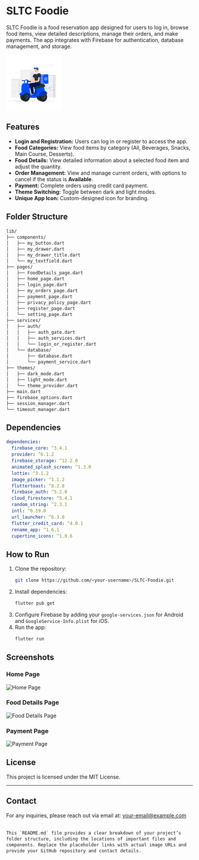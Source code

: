 # SLTC Foodie

SLTC Foodie is a food reservation app designed for users to log in, browse food items, view detailed descriptions, manage their orders, and make payments. The app integrates with Firebase for authentication, database management, and storage.

<img src="https://github.com/sahan026/images/blob/main/SLTC_app_iocn.png" alt="App Icon" width="150" height="150">

## Features

- **Login and Registration:** Users can log in or register to access the app.
- **Food Categories:** View food items by category (All, Beverages, Snacks, Main Course, Desserts).
- **Food Details:** View detailed information about a selected food item and adjust the quantity.
- **Order Management:** View and manage current orders, with options to cancel if the status is **Available**.
- **Payment:** Complete orders using credit card payment.
- **Theme Switching:** Toggle between dark and light modes.
- **Unique App Icon:** Custom-designed icon for branding.

## Folder Structure

```plaintext
lib/
├── components/
│   ├── my_button.dart
│   ├── my_drawer.dart
│   ├── my_drawer_title.dart
│   └── my_textfield.dart
├── pages/
│   ├── FoodDetails_page.dart
│   ├── home_page.dart
│   ├── login_page.dart
│   ├── my_orders_page.dart
│   ├── payment_page.dart
│   ├── privacy_policy_page.dart
│   ├── register_page.dart
│   └── setting_page.dart
├── services/
│   ├── auth/
│   │   ├── auth_gate.dart
│   │   ├── auth_services.dart
│   │   └── login_or_register.dart
│   └── database/
│       ├── database.dart
│       └── payment_service.dart
├── themes/
│   ├── dark_mode.dart
│   ├── light_mode.dart
│   └── theme_provider.dart
├── main.dart
├── firebase_options.dart
├── session_manager.dart
└── timeout_manager.dart
```

## Dependencies

```yaml
dependencies:
  firebase_core: ^3.4.1
  provider: ^6.1.2
  firebase_storage: ^12.2.0
  animated_splash_screen: ^1.3.0
  lottie: ^3.1.2
  image_picker: ^1.1.2
  fluttertoast: ^8.2.8
  firebase_auth: ^5.2.0
  cloud_firestore: ^5.4.1
  random_string: ^2.3.1
  intl: ^0.19.0
  url_launcher: ^6.3.0
  flutter_credit_card: ^4.0.1
  rename_app: ^1.6.1
  cupertino_icons: ^1.0.6
```

## How to Run

1. Clone the repository: 
   ```bash
   git clone https://github.com/<your-username>/SLTC-Foodie.git
   ```
2. Install dependencies:
   ```bash
   flutter pub get
   ```
3. Configure Firebase by adding your `google-services.json` for Android and `GoogleService-Info.plist` for iOS.
4. Run the app:
   ```bash
   flutter run
   ```

## Screenshots

### Home Page

![Home Page](<link-to-home-page-screenshot>)

### Food Details Page

![Food Details Page](<link-to-food-details-page-screenshot>)

### Payment Page

![Payment Page](<link-to-payment-page-screenshot>)

## License

This project is licensed under the MIT License.

---

## Contact

For any inquiries, please reach out via email at: <your-email@example.com>
```

This `README.md` file provides a clear breakdown of your project’s folder structure, including the locations of important files and components. Replace the placeholder links with actual image URLs and provide your GitHub repository and contact details.
